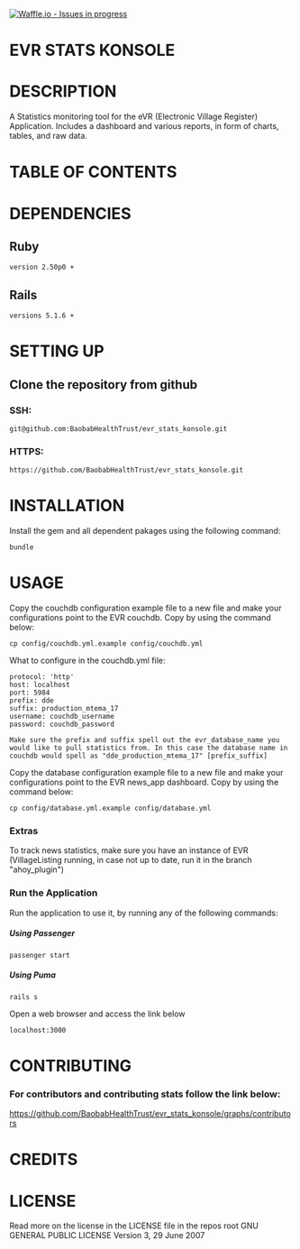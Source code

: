 [![Waffle.io - Issues in progress](https://badge.waffle.io/BaobabHealthTrust/evr_stats_konsole.png?label=in%20progress&title=In%20Progress)](http://waffle.io/BaobabHealthTrust/evr_stats_konsole)

# EVR STATS KONSOLE

# DESCRIPTION
A Statistics monitoring tool for the eVR (Electronic Village Register) Application. Includes a dashboard and various reports, in form of charts, tables, and raw data.

# TABLE OF CONTENTS

# DEPENDENCIES

## Ruby

    version 2.50p0 +

## Rails

    versions 5.1.6 +

# SETTING UP

## Clone the repository from github

### SSH:

    git@github.com:BaobabHealthTrust/evr_stats_konsole.git

### HTTPS:

    https://github.com/BaobabHealthTrust/evr_stats_konsole.git

# INSTALLATION
Install the gem and all dependent pakages using the following command:

    bundle

# USAGE

Copy the couchdb configuration example file to a new file and make your configurations point to the EVR couchdb. Copy by using the command below:

    cp config/couchdb.yml.example config/couchdb.yml

What to configure in the couchdb.yml file:

    protocol: 'http'
    host: localhost
    port: 5984
    prefix: dde
    suffix: production_mtema_17
    username: couchdb_username
    password: couchdb_password

    Make sure the prefix and suffix spell out the evr_database_name you would like to pull statistics from. In this case the database name in couchdb would spell as "dde_production_mtema_17" [prefix_suffix]

Copy the database configuration example file to a new file and make your configurations point to the EVR news_app dashboard. Copy by using the command below:

    cp config/database.yml.example config/database.yml  

### Extras

To track news statistics, make sure you have an instance of EVR (VillageListing running, in case not up to date, run it in the branch "ahoy_plugin")      

### Run the Application

Run the application to use it, by running any of the following commands:

##### Using Passenger

    passenger start

##### Using Puma

    rails s

Open a web browser and access the link below

    localhost:3000    

# CONTRIBUTING

### For contributors and contributing stats follow the link below:

https://github.com/BaobabHealthTrust/evr_stats_konsole/graphs/contributors

# CREDITS

# LICENSE
Read more on the license in the LICENSE file in the repos root
                    GNU GENERAL PUBLIC LICENSE
                       Version 3, 29 June 2007
